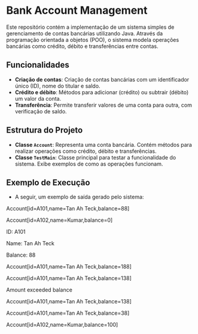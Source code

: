 # Bank Account Management

Este repositório contém a implementação de um sistema simples de gerenciamento de contas bancárias utilizando Java. Através da programação orientada a objetos (POO), o sistema modela operações bancárias como crédito, débito e transferências entre contas.

## Funcionalidades

- **Criação de contas**: Criação de contas bancárias com um identificador único (ID), nome do titular e saldo.
- **Crédito e débito**: Métodos para adicionar (crédito) ou subtrair (débito) um valor da conta.
- **Transferência**: Permite transferir valores de uma conta para outra, com verificação de saldo.

## Estrutura do Projeto

- **Classe `Account`**: Representa uma conta bancária. Contém métodos para realizar operações como crédito, débito e transferências.
- **Classe `TestMain`**: Classe principal para testar a funcionalidade do sistema. Exibe exemplos de como as operações funcionam.

## Exemplo de Execução 
- A seguir, um exemplo de saída gerado pelo sistema:

Account[id=A101,name=Tan Ah Teck,balance=88]

Account[id=A102,name=Kumar,balance=0]

ID: A101

Name: Tan Ah Teck

Balance: 88

Account[id=A101,name=Tan Ah Teck,balance=188]

Account[id=A101,name=Tan Ah Teck,balance=138]

Amount exceeded balance

Account[id=A101,name=Tan Ah Teck,balance=138]

Account[id=A101,name=Tan Ah Teck,balance=38]

Account[id=A102,name=Kumar,balance=100]
